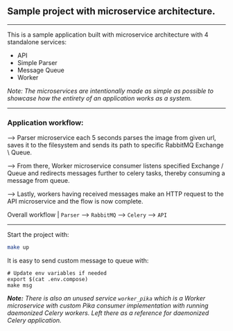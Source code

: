 ## Sample project with microservice architecture.
---

This is a sample application built with microservice architecture with 4 standalone services:
- API
- Simple Parser 
- Message Queue
- Worker


_Note: The microservices are intentionally made as simple as possible to showcase how the entirety of an application works as a system._ 

---
### Application workflow:

--> Parser microservice each 5 seconds parses the image from given url, saves it to the filesystem and sends its path to specific RabbitMQ Exchange \ Queue. 

--> From there, Worker microservice consumer listens specified Exchange / Queue and redirects messages further to celery tasks, thereby consuming a message from queue.

--> Lastly, workers having received messages make an HTTP request to the API microservice and the flow is now complete.


Overall workflow  | `Parser` --> `RabbitMQ` --> `Celery` --> `API` 

---
Start the project with:
```sh
make up
```

It is easy to send custom message to queue with:
```
# Update env variables if needed
export $(cat .env.compose)
make msg
```

_**Note:** There is also an unused service `worker_pika` which is a Worker microservice with custom Pika consumer implementation with running daemonized Celery workers. Left there as a reference for daemonized Celery application._